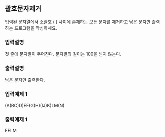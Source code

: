 ## 괄호문자제거

입력된 문자열에서 소괄호 ( ) 사이에 존재하는 모든 문자를 제거하고 남은 문자만 출력하는 프로그램을 작성하세요.

### 입력설명

첫 줄에 문자열이 주어진다. 문자열의 길이는 100을 넘지 않는다.

### 출력설명

남은 문자만 출력한다.

### 입력예제 1

(A(BC)D)EF(G(H)(IJ)K)LM(N)

### 출력예제 1

EFLM
